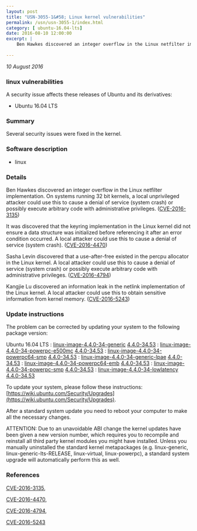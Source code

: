 ```yaml
---
layout: post
title: "USN-3055-1&#58; Linux kernel vulnerabilities"
permalink: /usn/usn-3055-1/index.html
category: [ ubuntu-16.04-lts]
date: 2016-08-10 12:00:00
excerpt: |
    Ben Hawkes discovered an integer overflow in the Linux netfilter implementation. On systems running 32 bit kernels, a local unprivileged attacker could use this to cause a denial of service (system crash) or possibly execute arbitrary code with administrative privileges. ([CVE-2016-3135](http://people.ubuntu.com/~ubuntu-security/cve/CVE-2016-3135))
    
--- 
```

 
 

*10 August 2016*

### linux vulnerabilities

A security issue affects these releases of Ubuntu and its derivatives:

* Ubuntu 16.04 LTS

### Summary

Several security issues were fixed in the kernel. 

### Software description

* linux 

### Details

Ben Hawkes discovered an integer overflow in the Linux netfilter implementation. On systems running 32 bit kernels, a local unprivileged attacker could use this to cause a denial of service (system crash) or possibly execute arbitrary code with administrative privileges. ([CVE-2016-3135](http://people.ubuntu.com/~ubuntu-security/cve/CVE-2016-3135))

It was discovered that the keyring implementation in the Linux kernel did not ensure a data structure was initialized before referencing it after an error condition occurred. A local attacker could use this to cause a denial of service (system crash). ([CVE-2016-4470](http://people.ubuntu.com/~ubuntu-security/cve/CVE-2016-4470))

Sasha Levin discovered that a use-after-free existed in the percpu allocator in the Linux kernel. A local attacker could use this to cause a denial of service (system crash) or possibly execute arbitrary code with administrative privileges. ([CVE-2016-4794](http://people.ubuntu.com/~ubuntu-security/cve/CVE-2016-4794))

Kangjie Lu discovered an information leak in the netlink implementation of the Linux kernel. A local attacker could use this to obtain sensitive information from kernel memory. ([CVE-2016-5243](http://people.ubuntu.com/~ubuntu-security/cve/CVE-2016-5243)) 

### Update instructions

The problem can be corrected by updating your system to the following package version:

Ubuntu 16.04 LTS
 : [linux-image-4.4.0-34-generic](https://launchpad.net/ubuntu/+source/linux) <span> [4.4.0-34.53](https://launchpad.net/ubuntu/+source/linux/4.4.0-34.53) </span> 
 : [linux-image-4.4.0-34-powerpc-e500mc](https://launchpad.net/ubuntu/+source/linux) <span> [4.4.0-34.53](https://launchpad.net/ubuntu/+source/linux/4.4.0-34.53) </span> 
 : [linux-image-4.4.0-34-powerpc64-smp](https://launchpad.net/ubuntu/+source/linux) <span> [4.4.0-34.53](https://launchpad.net/ubuntu/+source/linux/4.4.0-34.53) </span> 
 : [linux-image-4.4.0-34-generic-lpae](https://launchpad.net/ubuntu/+source/linux) <span> [4.4.0-34.53](https://launchpad.net/ubuntu/+source/linux/4.4.0-34.53) </span> 
 : [linux-image-4.4.0-34-powerpc64-emb](https://launchpad.net/ubuntu/+source/linux) <span> [4.4.0-34.53](https://launchpad.net/ubuntu/+source/linux/4.4.0-34.53) </span> 
 : [linux-image-4.4.0-34-powerpc-smp](https://launchpad.net/ubuntu/+source/linux) <span> [4.4.0-34.53](https://launchpad.net/ubuntu/+source/linux/4.4.0-34.53) </span> 
 : [linux-image-4.4.0-34-lowlatency](https://launchpad.net/ubuntu/+source/linux) <span> [4.4.0-34.53](https://launchpad.net/ubuntu/+source/linux/4.4.0-34.53) </span> 

To update your system, please follow these instructions: [https://wiki.ubuntu.com/Security/Upgrades](https://wiki.ubuntu.com/Security/Upgrades).

After a standard system update you need to reboot your computer to make all the necessary changes.

ATTENTION: Due to an unavoidable ABI change the kernel updates have been given a new version number, which requires you to recompile and reinstall all third party kernel modules you might have installed. Unless you manually uninstalled the standard kernel metapackages (e.g. linux-generic, linux-generic-lts-RELEASE, linux-virtual, linux-powerpc), a standard system upgrade will automatically perform this as well. 

### References

 
 [CVE-2016-3135](http://people.ubuntu.com/~ubuntu-security/cve/CVE-2016-3135), 

 [CVE-2016-4470](http://people.ubuntu.com/~ubuntu-security/cve/CVE-2016-4470), 

 [CVE-2016-4794](http://people.ubuntu.com/~ubuntu-security/cve/CVE-2016-4794), 

 [CVE-2016-5243](http://people.ubuntu.com/~ubuntu-security/cve/CVE-2016-5243)
 

